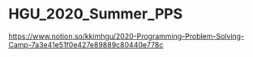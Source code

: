 # HGU_2020_Summer_PPS

https://www.notion.so/kkimhgu/2020-Programming-Problem-Solving-Camp-7a3e41e51f0e427e89889c80440e778c
